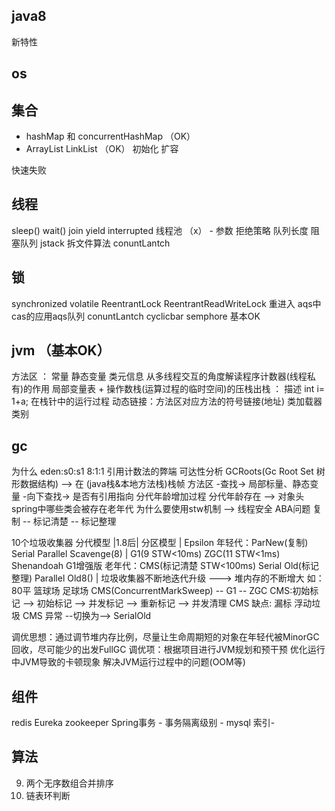 ## java8
新特性

## os

## 集合
- hashMap 和 concurrentHashMap （OK）
- ArrayList LinkList （OK） 初始化 扩容

快速失败

## 线程
sleep() wait() join yield interrupted
线程池 （x） -
参数 拒绝策略 队列长度 阻塞队列
jstack
拆文件算法  conuntLantch
## 锁
synchronized
volatile
ReentrantLock ReentrantReadWriteLock
重进入
aqs中cas的应用aqs队列
conuntLantch cyclicbar semphore 基本OK

## jvm （基本OK）
方法区 ： 常量 静态变量 类元信息
从多线程交互的角度解读程序计数器(线程私有)的作用
局部变量表 + 操作数栈(运算过程的临时空间)的压栈出栈 ： 描述 int i= 1+a; 在栈针中的运行过程
动态链接：方法区对应方法的符号链接(地址)
类加载器类别

## gc
为什么 eden:s0:s1 8:1:1
引用计数法的弊端
可达性分析 GCRoots(Gc Root Set 树形数据结构) --> 在 (java栈&本地方法栈)栈帧 方法区 -查找-> 局部标量、静态变量 -向下查找-> 是否有引用指向
分代年龄增加过程
分代年龄存在 --> 对象头
spring中哪些类会被存在老年代
为什么要使用stw机制 --> 线程安全 ABA问题
复制 -- 标记清楚 -- 标记整理

10个垃圾收集器
分代模型 |1.8后| 分区模型                                                            |                   Epsilon
年轻代：ParNew(复制)               Serial                   Parallel Scavenge(8)    |  G1(9 STW<10ms)   ZGC(11 STW<1ms)      Shenandoah G1增强版
老年代：CMS(标记清楚 STW<100ms)     Serial Old(标记整理)      Parallel Old8()         |
垃圾收集器不断地迭代升级 ---> 堆内存的不断增大 如：80平 篮球场 足球场
CMS(ConcurrentMarkSweep) -- G1 -- ZGC
CMS:初始标记 --> 初始标记 --> 并发标记 --> 重新标记 --> 并发清理
CMS 缺点: 漏标 浮动垃圾
CMS 异常 --切换为--> SerialOld

调优思想：通过调节堆内存比例，尽量让生命周期短的对象在年轻代被MinorGC回收，尽可能少的出发FullGC
调优项：根据项目进行JVM规划和预干预 优化运行中JVM导致的卡顿现象 解决JVM运行过程中的问题(OOM等)

## 组件
redis Eureka zookeeper
Spring事务  -
事务隔离级别 -
mysql 索引-

## 算法
9. 两个无序数组合并排序
10. 链表环判断 
